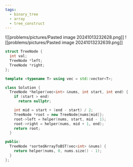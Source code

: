 ```yaml
---
tags:
  - binary_tree
  - array
  - tree_construct
---
```

![[problems/pictures/Pasted image 20241013232628.png]]
![[problems/pictures/Pasted image 20241013232639.png]]



```c++
struct TreeNode {
  int val;
  TreeNode *left;
  TreeNode *right;
};

template <typename T> using vec = std::vector<T>;

class Solution {
  TreeNode *helper(vec<int> &nums, int start, int end) {
    if (start > end)
      return nullptr;

    int mid = start + (end - start) / 2;
    TreeNode *root = new TreeNode{nums[mid]};
    root->left = helper(nums, start, mid - 1);
    root->right = helper(nums, mid + 1, end);
    return root;
  }

public:
  TreeNode *sortedArrayToBST(vec<int> &nums) {
    return helper(nums, 0, nums.size() - 1);
  }
};
```